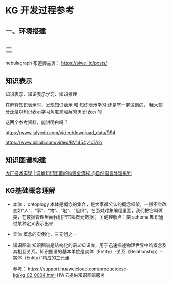 # KG 开发过程参考

## 一、环境搭建



## 二 

nebulagraph 布道师主页：
https://siwei.io/posts/


## 知识表示

知识表示、知识表示学习、知识推理

在解释知识表示时，发现知识表示 和  知识表示学习  还是有一定区别的， 我大部分还是以知识表示学习角度来理解的 知识表示 的

这两个参考资料，能讲明白吗？

https://www.julyedu.com/video/download_data/994

https://www.bilibili.com/video/BV1454y1c7A2/



## 知识图谱构建

[大厂技术实现 | 详解知识图谱的构建全流程 @自然语言处理系列](https://cloud.tencent.com/developer/article/1938296)


## KG基础概念理解

* 本体： ontoplogy
  本体是概念的集合，是大家都公认的概念框架，一般不会改变如“人”、“事”、“物”、“地”、“组织”，在面对对象编程里面，我们把它叫做类，在数据管理里面我们把它叫做元数据；
  关键理解点：类  schema  知识通过某种定义表示出来

* 实体
  概念的实例化，三元组之一
  
* 知识图谱
  知识图谱是结构化的语义知识库，用于迅速描述物理世界中的概念及其相互关系。知识图谱的基本单位是实体（Entity）-关系（Relationship）-实体（Entity）”构成的三元组


  参考：
  https://support.huaweicloud.com/productdesc-kg/kg_02_0004.html   HW云提供知识图谱服务
 










